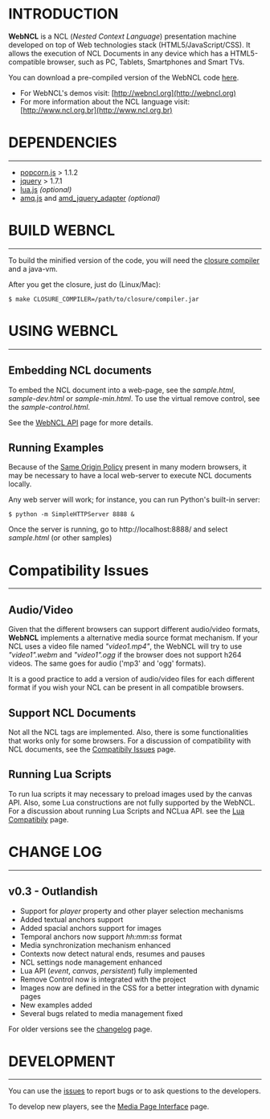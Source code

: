 # INTRODUCTION

**WebNCL** is a NCL (_Nested Context Language_) presentation machine developed on top of Web technologies stack (HTML5/JavaScript/CSS). It allows the execution of NCL Documents in any device which has a HTML5-compatible browser, such as PC, Tablets, Smartphones and Smart TVs.

You can download a pre-compiled version of the WebNCL code [here](https://github.com/downloads/lince/webncl/WebNCL-0.3.tar.gz).

- For WebNCL's demos visit: [http://webncl.org](http://webncl.org)
- For more information about the NCL language visit: [http://www.ncl.org.br](http://www.ncl.org.br)

# DEPENDENCIES
***
 - [popcorn.js](http://popcornjs.org) > 1.1.2
 - [jquery](http://jquery.org) > 1.7.1
 - [lua.js](https://github.com/mherkender/lua.js/commits/master) _(optional)_
 - [amq.js](http://activemq.apache.org/ajax.html) and [amd_jquery_adapter](http://activemq.apache.org/ajax.html) _(optional)_

# BUILD WEBNCL
***
To build the minified version of the code, you will need the [closure compiler](http://code.google.com/p/closure-compiler/) and a java-vm.

After you get the closure, just do (Linux/Mac):

```
$ make CLOSURE_COMPILER=/path/to/closure/compiler.jar
```

# USING WEBNCL
***
## Embedding NCL documents
To embed the NCL document into a web-page, see the _sample.html_, _sample-dev.html_ or _sample-min.html_. To use the virtual remove control, see the _sample-control.html_.

See the [WebNCL API](webncl/webncl/wiki/api) page for more details.

## Running Examples
Because of the [Same Origin Policy](http://www.w3.org/Security/webncl/wiki/Same_Origin_Policy) present in many modern browsers, it may be necessary to have a local web-server to execute NCL documents locally.

Any web server will work; for instance, you can run Python's built-in server:

```
$ python -m SimpleHTTPServer 8888 &
```
Once the server is running, go to http://localhost:8888/ and select _sample.html_ (or other samples)

# Compatibility Issues
***

## Audio/Video
Given that the different browsers can support different audio/video formats, **WebNCL** implements a alternative media source format mechanism. If your NCL uses a video file named _"video1.mp4"_, the WebNCL will try to use _"video1".webm_ and _"video1".ogg_ if the browser does not support h264 videos. The same goes for audio ('mp3' and 'ogg' formats).

It is a good practice to add a version of audio/video files for each different format if you wish your NCL can be present in all compatible browsers.

## Support NCL Documents

Not all the NCL tags are implemented. Also, there is some functionalities that works only for some browsers. For a discussion of compatibility with NCL documents, see the [Compatibily Issues](webncl/wiki/Compatibily-Issues) page.

## Running Lua Scripts

To run lua scripts it may necessary to preload images used by the canvas API. Also, some Lua constructions are not fully supported by the WebNCL. For a discussion about running Lua Scripts and NCLua API. see the [Lua Compatibily](webncl/wiki/Lua-Compatibily) page.

# CHANGE LOG
***
## v0.3 - Outlandish
 - Support for _player_ property and other player selection mechanisms
 - Added textual anchors support
 - Added spacial anchors support for images
 - Temporal anchors now support _hh:mm:ss_ format
 - Media synchronization mechanism enhanced 
 - Contexts now detect natural ends, resumes and pauses
 - NCL settings node management enhanced
 - Lua API (_event_, _canvas_, _persistent_) fully implemented
 - Remove Control now is integrated with the project
 - Images now are defined in the CSS for a better integration with dynamic pages
 - New examples added
 - Several bugs related to media management fixed

For older versions see the [changelog](webncl/wiki/changelog) page.

# DEVELOPMENT
***
You can use the [issues](https://github.com/lince/webncl/issues) to report bugs or to ask questions to the developers.

To develop new players, see the [Media Page Interface](https://github.com/lince/webncl/webncl/wiki/Media-Players-interface) page.